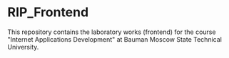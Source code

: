 # RIP_Frontend
This repository contains the laboratory works (frontend) for the course "Internet Applications Development" at Bauman Moscow State Technical University.
